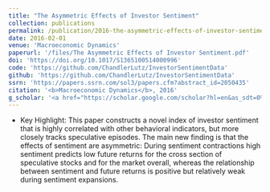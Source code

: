 ```yaml
---
title: "The Asymmetric Effects of Investor Sentiment"
collection: publications
permalink: /publication/2016-the-asymmetric-effects-of-investor-sentiment
date: 2016-02-01
venue: 'Macroeconomic Dynamics'
paperurl: '/files/The Asymmetric Effects of Investor Sentiment.pdf'
doi: 'https://doi.org/10.1017/S1365100514000996'
code: 'https://github.com/ChandlerLutz/InvestorSentimentData'
github: 'https://github.com/ChandlerLutz/InvestorSentimentData'
ssrn: 'https://papers.ssrn.com/sol3/papers.cfm?abstract_id=2050435'
citation: '<b>Macroeconomic Dynamics</b>, 2016' 
g_scholar: '<a href="https://scholar.google.com/scholar?hl=en&as_sdt=0%2C5&q=%22The+Asymmetric+Effects+of+Investor+Sentiment%22&btnG=#d=gs_cit&u=%2Fscholar%3Fq%3Dinfo%3ARHB_pjx7Jm8J%3Ascholar.google.com%2F%26output%3Dcite%26scirp%3D0%26hl%3Den">Citation</a>'
---
```


* Key Highlight: This paper constructs a novel index of investor sentiment that is highly correlated with other behavioral indicators, but more closely tracks speculative episodes. The main new finding is that the effects of sentiment are asymmetric: During sentiment contractions high sentiment predicts low future returns for the cross section of speculative stocks and for the market overall, whereas the relationship between sentiment and future returns is positive but relatively weak during sentiment expansions.
